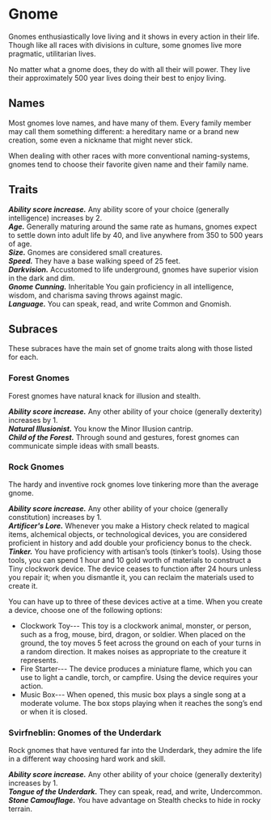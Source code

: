 # Gnome
Gnomes enthusiastically love living and it shows in every action in their life. Though like all races with divisions in culture, some gnomes live more pragmatic, utilitarian lives.

No matter what a gnome does, they do with all their will power. They live their approximately 500 year lives doing their best to enjoy living.

## Names
Most gnomes love names, and have many of them. Every family member may call them something different: a hereditary name or a brand new creation, some even a nickname that might never stick.

When dealing with other races with more conventional naming-systems, gnomes tend to choose their favorite given name and their family name.

## Traits
***Ability score increase.*** Any ability score of your choice (generally intelligence) increases by 2.<br>
***Age.*** Generally maturing around the same rate as humans, gnomes expect to settle down into adult life by 40, and live anywhere from 350 to 500 years of age.<br>
***Size.*** Gnomes are considered small creatures.<br>
***Speed.*** They have a base walking speed of 25 feet.<br>
***Darkvision.*** Accustomed to life underground, gnomes have superior vision in the dark and dim.<br>
***Gnome Cunning.*** <span class="md-tag">Inheritable</span> You gain proficiency in all intelligence, wisdom, and charisma saving  throws against magic.<br>
***Language.*** You can speak, read, and write Common and Gnomish.

## Subraces
These subraces have the main set of gnome traits along with those listed for each.

### Forest Gnomes
Forest gnomes have natural knack for illusion and stealth.

***Ability score increase.*** Any other ability of your choice (generally dexterity) increases by 1.<br>
***Natural Illusionist.*** You know the Minor Illusion cantrip.<br>
***Child of the Forest.*** Through sound and gestures, forest gnomes can communicate simple ideas with small beasts.

### Rock Gnomes
The hardy and inventive rock gnomes love tinkering more than the average gnome.

***Ability score increase.*** Any other ability of your choice (generally constitution) increases by 1.<br>
***Artificer's Lore.*** Whenever you make a History check related to magical items, alchemical objects, or technological devices, you are considered proficient in history and add double your proficiency bonus to the check.<br>
***Tinker.*** You have proficiency with artisan’s tools (tinker’s tools). Using those tools, you can spend 1 hour and 10 gold worth of materials to construct a Tiny clockwork device. The device ceases to function after 24 hours unless you repair it; when you dismantle it, you can reclaim the materials used to create it.

You can have up to three of these devices active at a time. When you create a device, choose one of the following options:

* Clockwork Toy--- This toy is a clockwork animal, monster, or person, such as a frog, mouse, bird, dragon, or soldier. When placed on the ground, the toy moves 5 feet across the ground on each of your turns in a random direction. It makes noises as appropriate to the creature it represents.
* Fire Starter--- The device produces a miniature flame, which you can use to light a candle, torch, or campfire. Using the device requires your action.
* Music Box--- When opened, this music box plays a single song at a moderate volume. The box stops playing when it reaches the song’s end or when it is closed.

### Svirfneblin: Gnomes of the Underdark
Rock gnomes that have ventured far into the Underdark, they admire the life in a different way choosing hard work and skill.

***Ability score increase.*** Any other ability of your choice (generally dexterity) increases by 1.<br>
***Tongue of the Underdark.*** They can speak, read, and write, Undercommon.<br>
***Stone Camouflage.*** You have advantage on Stealth checks to hide in rocky terrain.